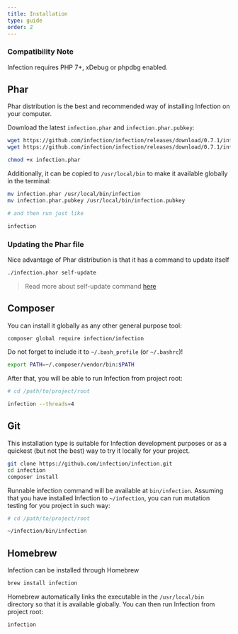 ```yaml
---
title: Installation
type: guide
order: 2
---
```


### Compatibility Note

Infection requires PHP 7+, xDebug or phpdbg enabled.

## Phar

Phar distribution is the best and recommended way of installing Infection on your computer.

Download the latest `infection.phar` and `infection.phar.pubkey`:

``` bash
wget https://github.com/infection/infection/releases/download/0.7.1/infection.phar
wget https://github.com/infection/infection/releases/download/0.7.1/infection.phar.pubkey

chmod +x infection.phar
```

Additionally, it can be copied to `/usr/local/bin` to make it available globally in the terminal:
 
``` bash
mv infection.phar /usr/local/bin/infection
mv infection.phar.pubkey /usr/local/bin/infection.pubkey

# and then run just like

infection
```

### Updating the Phar file

Nice advantage of Phar distribution is that it has a command to update itself

``` bash
./infection.phar self-update
```

> Read more about self-update command [here](/guide/usage.html#Updating-Phar-distribution)

## Composer

You can install it globally as any other general purpose tool:

``` bash
composer global require infection/infection
```

Do not forget to include it to `~/.bash_profile` (or `~/.bashrc`)!

``` bash
export PATH=~/.composer/vendor/bin:$PATH
```

After that, you will be able to run Infection from project root:

``` bash
# cd /path/to/project/root

infection --threads=4
```

## Git

<p class="tip">This installation type is suitable for Infection development purposes or as a quickest (but not the best) way to try it locally for your project. </p>

``` bash
git clone https://github.com/infection/infection.git
cd infection
composer install
```

Runnable infection command will be available at `bin/infection`. Assuming that you have installed Infection to `~/infection`, you can run mutation testing for you project in such way:

``` bash
# cd /path/to/project/root

~/infection/bin/infection
```

## Homebrew

Infection can be installed through Homebrew

``` bash
brew install infection
```

Homebrew automatically links the executable in the `/usr/local/bin` directory so that it is available globally.
You can then run Infection from project root:

``` bash
infection
```

